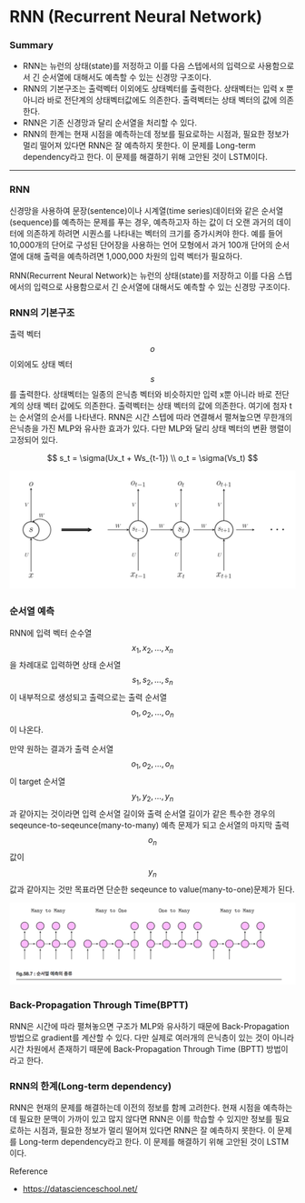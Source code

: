 <script> MathJax.Hub.Queue(["Typeset", MathJax.Hub]); </script>

# RNN (Recurrent Neural Network)

### Summary

- RNN는 뉴런의 상태(state)를 저정하고 이를 다음 스텝에서의 입력으로 사용함으로서 긴 순서열에 대해서도 예측할 수 있는 신경망 구조이다. 
- RNN의 기본구조는 출력벡터 이외에도 상태벡터를 출력한다. 상태벡터는 입력 x 뿐 아니라 바로 전단계의 상태벡터값에도 의존한다. 출력벡터는 상태 벡터의 값에 의존한다. 
- RNN은 기존 신경망과 달리 순서열을 처리할 수 있다. 
- RNN의 한계는 현재 시점을 예측하는데 정보를 필요로하는 시점과, 필요한 정보가 멀리 떨어져 있다면 RNN은 잘 예측하지 못한다. 이 문제를 Long-term dependency라고 한다. 이 문제를 해결하기 위해 고안된 것이 LSTM이다. 
_____________

### RNN

신경망을 사용하여 문장(sentence)이나 시계열(time series)데이터와 같은 순서열(sequence)를 예측하는 문제를 푸는 경우, 예측하고자 하는 값이 더 오랜 과거의 데이터에 의존하게 하려면 시퀀스를 나타내는 벡터의 크기를 증가시켜야 한다. 예를 들어 10,000개의 단어로 구성된 단어장을 사용하는 언어 모형에서 과거 100개 단어의 순서열에 대해 출력을 예측하려면 1,000,000 차원의 입력 벡터가 필요하다.

RNN(Recurrent Neural Network)는 뉴런의 상태(state)를 저장하고 이를 다음 스텝에서의 입력으로 사용함으로서 긴 순서열에 대해서도 예측할 수 있는 신경망 구조이다. 

### RNN의 기본구조

출력 벡터 $$o$$ 이외에도  상태 벡터 $$s$$ 를 출력한다. 상태벡터는 일종의 은닉층 벡터와 비슷하지만 입력 x뿐 아니라 바로 전단계의 상태 벡터 값에도 의존한다. 출력벡터는 상태 벡터의 값에 의존한다. 여기에 첨자 t는 순서열의 순서를 나타낸다. RNN은 시간 스텝에 따라 연결해서 펼쳐높으면 무한개의 은닉층을 가진 MLP와 유사한 효과가 있다. 다만 MLP와 달리 상태 벡터의 변환 행렬이 고정되어 있다. 

$$
s_t = \sigma(Ux_t + Ws_{t-1}) \\
o_t = \sigma(Vs_t)
$$

![image-20200322233621686](../../../resource/img/image-20200322233621686.png)

### 순서열 예측

RNN에 입력 벡터 순수열 $$x_1, x_2, \dots, x_n$$ 을 차례대로 입력하면 상태 순서열 $$s_1, s_2, \dots, s_n$$ 이 내부적으로 생성되고 출력으로는 출력 순서열 $$o_1, o_2, \dots, o_n$$ 이 나온다. 

만약 원하는 결과가 출력 순서열 $$o_1, o_2, \dots, o_n$$ 이 target 순서열 $$y_1, y_2, \dots, y_n$$ 과 같아지는 것이라면 입력 순서열 길이와 출력 순서열 길이가 같은 특수한 경우의 seqeunce-to-seqeunce(many-to-many) 예측 문제가 되고 순서열의 마지막 출력 $$o_n$$ 값이 $$y_n$$ 값과 같아지는 것만 목표라면 단순한 seqeunce to value(many-to-one)문제가 된다. 

![image-20200322234136734](../../../resource/img/image-20200322234136734.png)

### Back-Propagation Through Time(BPTT)

RNN은 시간에 따라 펼쳐놓으면 구조가 MLP와 유사하기 때문에 Back-Propagation 방법으로 gradient를 계산할 수 있다. 다만 실제로 여러개의 은닉층이 있는 것이 아니라 시간 차원에서 존재하기 때문에 Back-Propagation Through Time (BPTT) 방법이라고 한다.

### RNN의 한계(Long-term dependency)

RNN은 현재의 문제를 해결하는데 이전의 정보를 함께 고려한다. 현재 시점을 예측하는데 필요한 문맥이 가까이 있고 많지 않다면 RNN은 이를 학습할 수 있지만 정보를 필요로하는 시점과, 필요한 정보가 멀리 떨어져 있다면 RNN은 잘 예측하지 못한다. 이 문제를 Long-term dependency라고 한다. 이 문제를 해결하기 위해 고안된 것이 LSTM이다. 

Reference
- https://datascienceschool.net/